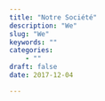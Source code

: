 ```yaml
---
title: "Notre Société"
description: "We"
slug: "We"
keywords: ""
categories:
    - ""
draft: false
date: 2017-12-04

---
```

